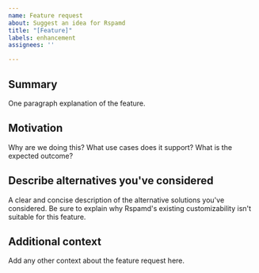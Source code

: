 ```yaml
---
name: Feature request
about: Suggest an idea for Rspamd
title: "[Feature]"
labels: enhancement
assignees: ''

---
```


<!--

Do you want to ask a question? Are you looking for support? Here are the places where you can get what you need: https://rspamd.com/support.html

Feature requests are welcomed. Before opening a feature request, please take a moment to find out whether your idea fits with the scope and goals of the project. It’s up to you to make a strong case to convince the project maintainers the merits of the feature. Please provide as much detail and context as possible.

-->

## Summary

One paragraph explanation of the feature.

## Motivation

Why are we doing this? What use cases does it support? What is the expected outcome?

## Describe alternatives you've considered

A clear and concise description of the alternative solutions you've considered. Be sure to explain why Rspamd's existing customizability isn't suitable for this feature.

## Additional context

Add any other context about the feature request here.
